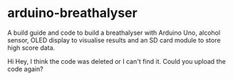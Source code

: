 # arduino-breathalyser
A build guide and code to build a breathalyser with Arduino Uno, alcohol sensor, OLED display to visualise results and an SD card module to store high score data. 


Hi 
Hey, I think the code was deleted or I can't find it. Could you upload the code again?
